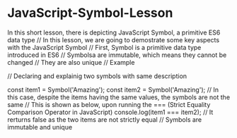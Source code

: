 # JavaScript-Symbol-Lesson
In this short lesson, there is depicting JavaScript Symbol, a primitive ES6 data type
// In this lesson, we are going to demostrate some key aspects with the JavaScript Symbol
// First, Symbol is a primitive data type introduced in ES6
// Symbolsa are immutable, which means they cannot be changed
// They are also unique
// Example

// Declaring and explainig two symbols with same description

const item1 = Symbol('Amazing');
const item2 = Symbol('Amazing');
// In this case, despite the items having the same values, the symbols are not the same
// This is shown as below, upon running the === (Strict Equality Comparison Operator in JavaScript)
console.log(item1 === item2);    // It rerturns false as the two items are not strictly equal
                                // Symbols are immutable and unique
